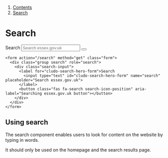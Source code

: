 1.  [Contents](/docs/core/design/overview)
2.  [Search](#)

# Search

<form action="/search" method="get" class="form">
  <div class="group search" role="search">
    <div class="search-input">
      <label for="cludo-search-hero-form">Search
        <input type="text" id="cludo-search-hero-form" name="search" placeholder="Search essex.gov.uk">
      </label>
      <button class="fas fa-search search-icon-position" aria-label="Searching essex.gov.uk button"></button>
    </div>
  </div>
</form>

    <form action="/search" method="get" class="form">
      <div class="group search" role="search">
        <div class="search-input">
          <label for="cludo-search-hero-form">Search
            <input type="text" id="cludo-search-hero-form" name="search" placeholder="Search essex.gov.uk">
          </label>
          <button class="fas fa-search search-icon-position" aria-label="Searching essex.gov.uk button"></button>
        </div>
      </div>
    </form>


## Using search

The search component enables users to look for content on the website by typing in words.

It should only be used on the homepage and the search results page.
